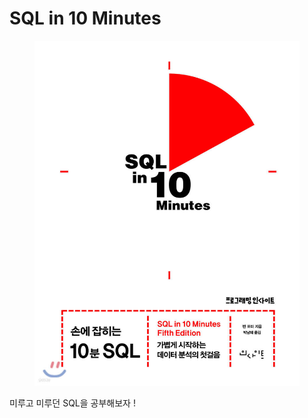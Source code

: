 # SQL in 10 Minutes

<figure><img src="../../.gitbook/assets/image (2) (1) (1) (1) (1) (1).png" alt=""><figcaption></figcaption></figure>

미루고 미루던 SQL을 공부해보자 !
